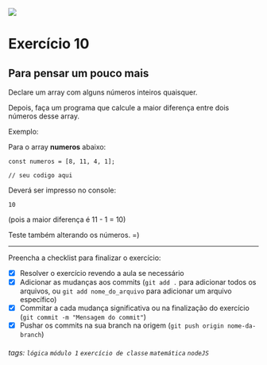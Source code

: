 ![](https://i.imgur.com/xG74tOh.png)

# Exercício 10

## Para pensar um pouco mais

Declare um array com alguns números inteiros quaisquer.

Depois, faça um programa que calcule a maior diferença entre dois números desse array.

Exemplo:

Para o array **numeros** abaixo:

```javascript=
const numeros = [8, 11, 4, 1];

// seu codigo aqui
```

Deverá ser impresso no console:

```
10
```

(pois a maior diferença é 11 - 1 = 10)

Teste também alterando os números. =)

---

Preencha a checklist para finalizar o exercício:

-   [X] Resolver o exercício revendo a aula se necessário
-   [X] Adicionar as mudanças aos commits (`git add .` para adicionar todos os arquivos, ou `git add nome_do_arquivo` para adicionar um arquivo específico)
-   [X] Commitar a cada mudança significativa ou na finalização do exercício (`git commit -m "Mensagem do commit"`)
-   [X] Pushar os commits na sua branch na origem (`git push origin nome-da-branch`)

###### tags: `lógica` `módulo 1` `exercício de classe` `matemática` `nodeJS`
